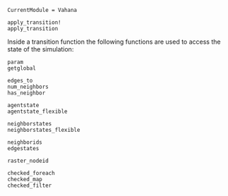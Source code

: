 ```@meta
CurrentModule = Vahana
```



```@docs
apply_transition!
apply_transition
```

Inside a transition function the following functions are used to access the state of the simulation:

```@docs
param
getglobal

edges_to
num_neighbors
has_neighbor

agentstate
agentstate_flexible

neighborstates
neighborstates_flexible

neighborids
edgestates

raster_nodeid
```




```@docs
checked_foreach
checked_map
checked_filter
```

